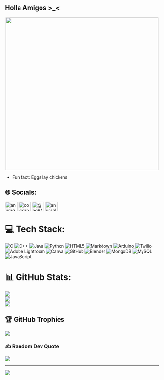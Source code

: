 ## Holla Amigos >_<
<p align="center">
  <img src="https://i.pinimg.com/originals/ab/8e/30/ab8e300aad19162dc27993c22adf267b.gif" width="500">
</p>

- Fun fact: Eggs lay chickens

## 🌐 Socials:
<a href="https://linkedin.com/in/anurag-ghosh-9a2479290" target="blank"><img align="center" src="https://raw.githubusercontent.com/rahuldkjain/github-profile-readme-generator/master/src/images/icons/Social/linked-in-alt.svg" alt="anurag-ghosh-9a2479290" height="30" width="40" /></a>
<a href="https://www.codechef.com/users/cookanurag" target="blank"><img align="center" src="https://cdn.jsdelivr.net/npm/simple-icons@3.1.0/icons/codechef.svg" alt="cookanurag" height="30" width="40" /></a>
<a href="https://www.hackerrank.com/@ag9490" target="blank"><img align="center" src="https://raw.githubusercontent.com/rahuldkjain/github-profile-readme-generator/master/src/images/icons/Social/hackerrank.svg" alt="@ag9490" height="30" width="40" /></a>
<a href="https://www.leetcode.com/anuragleetghosh" target="blank"><img align="center" src="https://raw.githubusercontent.com/rahuldkjain/github-profile-readme-generator/master/src/images/icons/Social/leet-code.svg" alt="anuragleetghosh" height="30" width="40" /></a>
</p> 

# 💻 Tech Stack:

![C](https://img.shields.io/badge/c-%2300599C.svg?style=plastic&logo=c&logoColor=white) ![C++](https://img.shields.io/badge/c++-%2300599C.svg?style=plastic&logo=c%2B%2B&logoColor=white) ![Java](https://img.shields.io/badge/java-%23ED8B00.svg?style=plastic&logo=openjdk&logoColor=white) ![Python](https://img.shields.io/badge/python-3670A0?style=plastic&logo=python&logoColor=ffdd54) ![HTML5](https://img.shields.io/badge/html5-%23E34F26.svg?style=plastic&logo=html5&logoColor=white) ![Markdown](https://img.shields.io/badge/markdown-%23000000.svg?style=plastic&logo=markdown&logoColor=white) ![Arduino](https://img.shields.io/badge/-Arduino-00979D?style=plastic&logo=Arduino&logoColor=white) ![Twilio](https://img.shields.io/badge/Twilio-F22F46?style=plastic&logo=Twilio&logoColor=white) ![Adobe Lightroom](https://img.shields.io/badge/Adobe%20Lightroom-31A8FF.svg?style=plastic&logo=Adobe%20Lightroom&logoColor=white) ![Canva](https://img.shields.io/badge/Canva-%2300C4CC.svg?style=plastic&logo=Canva&logoColor=white) ![GitHub](https://img.shields.io/badge/github-%23121011.svg?style=plastic&logo=github&logoColor=white) ![Blender](https://img.shields.io/badge/blender-%23F5792A.svg?style=plastic&logo=blender&logoColor=white) ![MongoDB](https://img.shields.io/badge/MongoDB-%234ea94b.svg?style=plastic&logo=mongodb&logoColor=white) ![MySQL](https://img.shields.io/badge/mysql-4479A1.svg?style=plastic&logo=mysql&logoColor=white) ![JavaScript](https://img.shields.io/badge/javascript-%23323330.svg?style=plastic&logo=javascript&logoColor=%23F7DF1E)
# 📊 GitHub Stats:
![](https://github-readme-stats.vercel.app/api?username=Anurag-Ghosh555&theme=shadow_green&hide_border=false&include_all_commits=true&count_private=false)<br/>
![](https://github-readme-streak-stats.herokuapp.com/?user=Anurag-Ghosh555&theme=shadow_green&hide_border=false)<br/>
![](https://github-readme-stats.vercel.app/api/top-langs/?username=Anurag-Ghosh555&theme=shadow_green&hide_border=false&include_all_commits=true&count_private=false&layout=compact)

## 🏆 GitHub Trophies
![](https://github-profile-trophy.vercel.app/?username=Anurag-Ghosh555&theme=onedark&no-frame=true&no-bg=false&margin-w=4)

### ✍️ Random Dev Quote
![](https://quotes-github-readme.vercel.app/api?type=vetical&theme=tokyonight)

---
[![](https://visitcount.itsvg.in/api?id=Anurag-Ghosh555&icon=5&color=8)](https://visitcount.itsvg.in)

<!-- Proudly created with GPRM ( https://gprm.itsvg.in ) -->
